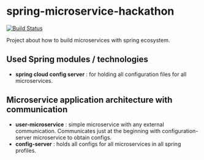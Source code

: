 # spring-microservice-hackathon
[![Build Status](https://travis-ci.org/peterszatmary/spring-microservice-hackathon.svg?branch=master)](https://travis-ci.org/peterszatmary/spring-microservice-hackathon)

Project about how to build microservices with spring ecosystem.

## Used Spring modules / technologies
- **spring cloud config server** : for holding all configuration files for all microservices.
## Microservice application architecture with communication

- **user-microservice** : simple microservice with any external communication. Communicates just at the beginning with configuration-server microservice to obtain configs.
- **config-server** : holds all configs for all microservices in all spring profiles.

